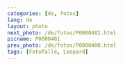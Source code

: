 ```yaml
---
categories: [de, fotos]
lang: de
layout: photo
next_photo: /de/fotos/P0000482.html
picname: P0000481
prev_photo: /de/fotos/P0000480.html
tags: [Fotofalle, Leopard]
---
```

